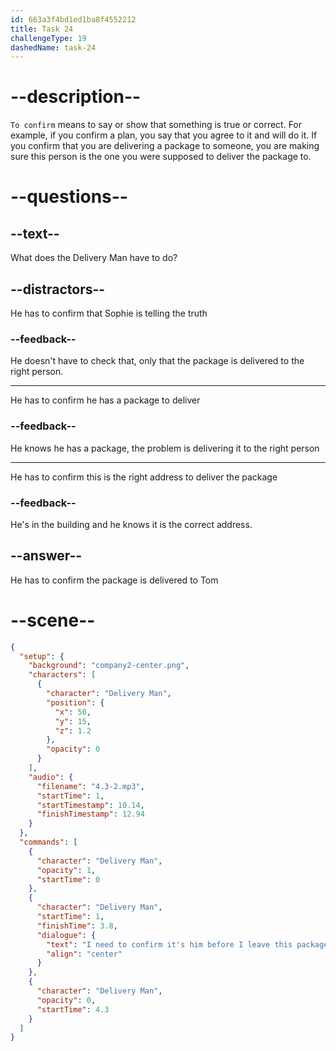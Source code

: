 ```yaml
---
id: 663a3f4bd1ed1ba8f4552212
title: Task 24
challengeType: 19
dashedName: task-24
---
```


<!-- (Audio) Delivery Man: I need to confirm it's him before I leave this package. -->

# --description--

`To confirm` means to say or show that something is true or correct. For example, if you confirm a plan, you say that you agree to it and will do it. If you confirm that you are delivering a package to someone, you are making sure this person is the one you were supposed to deliver the package to.

# --questions--

## --text--

What does the Delivery Man have to do?

## --distractors--

He has to confirm that Sophie is telling the truth

### --feedback--

He doesn't have to check that, only that the package is delivered to the right person.

---

He has to confirm he has a package to deliver

### --feedback--

He knows he has a package, the problem is delivering it to the right person

---

He has to confirm this is the right address to deliver the package

### --feedback--

He's in the building and he knows it is the correct address.

## --answer--

He has to confirm the package is delivered to Tom

# --scene--

```json
{
  "setup": {
    "background": "company2-center.png",
    "characters": [
      {
        "character": "Delivery Man",
        "position": {
          "x": 50,
          "y": 15,
          "z": 1.2
        },
        "opacity": 0
      }
    ],
    "audio": {
      "filename": "4.3-2.mp3",
      "startTime": 1,
      "startTimestamp": 10.14,
      "finishTimestamp": 12.94
    }
  },
  "commands": [
    {
      "character": "Delivery Man",
      "opacity": 1,
      "startTime": 0
    },
    {
      "character": "Delivery Man",
      "startTime": 1,
      "finishTime": 3.8,
      "dialogue": {
        "text": "I need to confirm it's him before I leave this package.",
        "align": "center"
      }
    },
    {
      "character": "Delivery Man",
      "opacity": 0,
      "startTime": 4.3
    }
  ]
}
```

